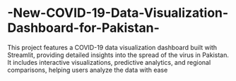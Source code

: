 # -New-COVID-19-Data-Visualization-Dashboard-for-Pakistan-
This project features a COVID-19 data visualization dashboard built with Streamlit, providing detailed insights into the spread of the virus in Pakistan. It includes interactive visualizations, predictive analytics, and regional comparisons, helping users analyze the data with ease
